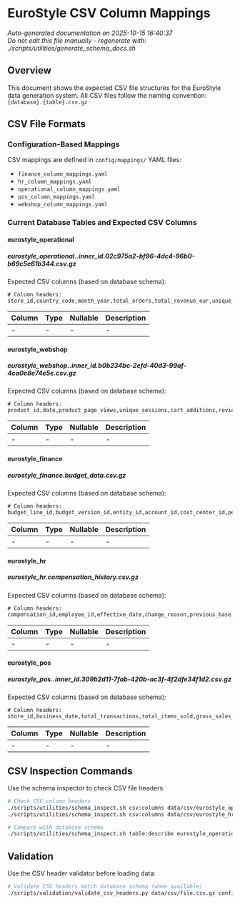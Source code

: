 # EuroStyle CSV Column Mappings

_Auto-generated documentation on 2025-10-15 16:40:37_  
_Do not edit this file manually - regenerate with: ./scripts/utilities/generate_schema_docs.sh_

## Overview

This document shows the expected CSV file structures for the EuroStyle data generation system.
All CSV files follow the naming convention: `{database}.{table}.csv.gz`

## CSV File Formats

### Configuration-Based Mappings

CSV mappings are defined in `config/mappings/` YAML files:

- `finance_column_mappings.yaml`
- `hr_column_mappings.yaml`
- `operational_column_mappings.yaml`
- `pos_column_mappings.yaml`
- `webshop_column_mappings.yaml`

### Current Database Tables and Expected CSV Columns

#### eurostyle_operational

##### eurostyle_operational..inner_id.02c975a2-bf96-4dc4-96b0-b69c5e61b344.csv.gz

Expected CSV columns (based on database schema):

```csv
# Column headers: store_id,country_code,month_year,total_orders,total_revenue_eur,unique_customers,avg_order_value
```

| Column | Type | Nullable | Description |
|--------|------|----------|-------------|
| - | - | - | - |

#### eurostyle_webshop

##### eurostyle_webshop..inner_id.b0b234bc-2efd-40d3-99af-4ca0e8e74e5e.csv.gz

Expected CSV columns (based on database schema):

```csv
# Column headers: product_id,date,product_page_views,unique_sessions,cart_additions,review_count,avg_rating,wishlist_additions
```

| Column | Type | Nullable | Description |
|--------|------|----------|-------------|
| - | - | - | - |

#### eurostyle_finance

##### eurostyle_finance.budget_data.csv.gz

Expected CSV columns (based on database schema):

```csv
# Column headers: budget_line_id,budget_version_id,entity_id,account_id,cost_center_id,period_id,budget_amount,currency_code,comments,created_date,updated_date
```

| Column | Type | Nullable | Description |
|--------|------|----------|-------------|
| - | - | - | - |

#### eurostyle_hr

##### eurostyle_hr.compensation_history.csv.gz

Expected CSV columns (based on database schema):

```csv
# Column headers: compensation_id,employee_id,effective_date,change_reason,previous_base_salary_eur,new_base_salary_eur,salary_change_percentage,currency,bonus_amount_eur,commission_rate,equity_grant_value_eur,health_insurance_contribution_eur,pension_contribution_percentage,other_benefits_eur,approved_by,hr_approved_by,created_date,updated_date
```

| Column | Type | Nullable | Description |
|--------|------|----------|-------------|
| - | - | - | - |

#### eurostyle_pos

##### eurostyle_pos..inner_id.309b2d11-7fab-420b-ac3f-4f2dfe34f1d2.csv.gz

Expected CSV columns (based on database schema):

```csv
# Column headers: store_id,business_date,total_transactions,total_items_sold,gross_sales_eur,net_sales_eur,total_discounts_eur,cash_sales_eur,card_sales_eur,avg_transaction_value_eur
```

| Column | Type | Nullable | Description |
|--------|------|----------|-------------|
| - | - | - | - |

## CSV Inspection Commands

Use the schema inspector to check CSV file headers:

```bash
# Check CSV column headers
./scripts/utilities/schema_inspect.sh csv:columns data/csv/eurostyle_operational.customers.csv.gz
./scripts/utilities/schema_inspect.sh csv:columns data/csv/eurostyle_hr.employees.csv.gz

# Compare with database schema
./scripts/utilities/schema_inspect.sh table:describe eurostyle_operational customers
```

## Validation

Use the CSV header validator before loading data:

```bash
# Validate CSV headers match database schema (when available)
./scripts/validation/validate_csv_headers.py data/csv/file.csv.gz config/mappings/mapping.yaml table_name
```
